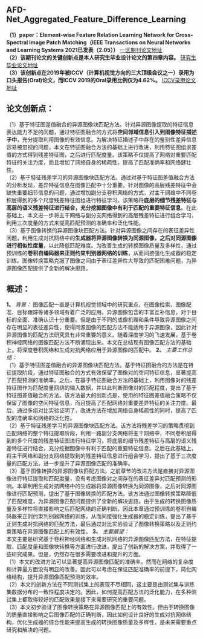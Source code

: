 ## AFD-Net_Aggregated_Feature_Difference_Learning
**（1）paper：Element-wise Feature Relation Learning Network for Cross-Spectral Image Patch Matching（IEEE Transactions on Neural Networks and Learning Systems  2021已发表（2.05））**  [一区期刊论文地址](https://ieeexplore.ieee.org/abstract/document/9349201)  
**（2）该期刊论文的关键创新点是本人研究生毕业设计论文的第四章内容。**  [研究生毕业论文地址](http://kns8.zh.eastview.com/KCMS/detail/detail.aspx?filename=1020004804.nh&dbname=CMFD202001&dbcode=cdmd&uid=&v=MzE3NjBmbnM0eVJZYW16MTFQSGJrcVdBMEZyQ1VSN2lmWXVSdUZpamdWcnpQVkYyNUhyTzRHdG5NcTVFYlBJUis=)    
**（3）该创新点在2019年被ICCV（计算机视觉方向的三大顶级会议之一）录用为口头报告(Oral)论文，而ICCV 2019的Oral录用比例仅为4.62%。**   [ICCV录用论文地址](https://openaccess.thecvf.com/content_ICCV_2019/html/Quan_AFD-Net_Aggregated_Feature_Difference_Learning_for_Cross-Spectral_Image_Patch_Matching_ICCV_2019_paper.html)  

## 论文创新点：  
  （1）基于特征图差值融合的异源图像块匹配方法。针对异源图像提取的特征信息表达能力不足的问题，通过特征图融合的方式将**空间邻域信息引入到图像特征描述子中**，充分提取利用图像的有效信息。为解决特征描述子中存在的鉴别性差异信息容易被忽视的问题，本文在特征图融合方法的基础上进行改进，利用特征图组求差值的方式得到残差特征图，之后进行匹配度量。该策略不仅提高了网络对重要匹配特征的关注力度，而且增加了网络自身的稀疏性，提高了匹配准确率和网络健壮性。  
  （2）基于特征残差学习的异源图像块匹配方法。通过对基于特征图差值融合方法的分析发现，差异特征信息在图像匹配中十分重要。针对图像的高层残差特征中会缺失重要细节信息的问题，通过增加副分支卷积网络的方式，对主干网络中不同卷积层得到的多个尺度残差特征图组进行特征学习。该策略将**底层的细节残差特征与高层的语义残差特征进行结合，充分挖掘图像中有利于匹配的重要特征信息**。在此基础上，本文进一步将主干网络与副分支网络得到的高层残差特征进行组合学习，利用三次度量的方式来提高匹配预测的准确率和泛化性能。  
  （3）基于图像转换的异源图像块匹配方法。针对异源图像之间存在的表征差异性问题，利用生成对抗网络中的**生成器将异源图像转换为同源图像，之后对同源图像进行相似性度量**，以此降低匹配难度。为改善生成的转换图像质量及多样性，通过预训练的**卷积自编码器来正则约束判别器网络的训练**，从而间接强化生成器的稳定训练。图像转换策略克服了图像之间由于表征差异性大导致的匹配困难问题，为异源图像匹配提供了全新的解决思路。

## 概述：  
  **1、** *背景：* 
  图像匹配一直是计算机视觉领域中的研究重点，在图像检索、图像配准、目标跟踪等诸多领域有着广泛的应用。异源图像包含的丰富互补信息，对于目标的全面、准确认识十分重要。但是由于不同的成像机理和条件导致异源图像之间存在明显的表征差异性，使得同源图像的匹配方法不能适用于异源图像，因此针对异源图像的匹配方法研究具有非常重要的意义。随着深度学习的飞速发展，基于卷积神经网络的图像匹配方法不断涌现出来。本文在总结现有图像匹配方法的基础上，将深度卷积网络和生成对抗网络应用于异源图像的匹配中。
  **2、**  *主要工作总结：*   
  （1）基于特征图差值融合的异源图像块匹配方法。基于特征图融合的方法是在特征提取阶段，通过特征图融合的方式有效保留了图像对的空间特征信息，显著提高了匹配预测的准确率。之后，在基于特征图融合方法的基础上，利用图像对的残差特征图作为匹配度量网络的输入数据，并以此判断图像对的匹配程度，提出了基于特征图差值融合的方法。该方法最大的创新点是，使用的特征图差值融合策略不仅保留了图像的空间特征信息，而且提高了匹配网络对重要差异特征的关注力度。最后，通过多组对比实验证明了，改进方法在增加网络自身稀疏性的同时，提高了匹配的准确率和网络的泛化性。  
  （2）基于特征残差学习的异源图像块匹配方法。该方法将残差学习的策略贯彻到匹配网络的整个特征提取阶段，利用一路副分支网络将主干网络中，不同卷积层得到的多个尺度的残差特征图进行特征学习，将底层的细节残差特征与高层的语义残差特征进行结合，充分挖掘图像中有利于匹配的重要特征信息。之后在此基础上，将主干网络和副分支网络提取到的残差特征信息进行组合学习，提出了基于三次度量的匹配方法，进一步提升了异源图像匹配的准确率。  
  （3）基于图像转换的异源图像块匹配方法。之前章节的改进方法是直接对异源图像进行特征提取和匹配度量，没有考虑图像对之间存在的表征差异对匹配预测的影响。本章利用生成对抗网络中的生成器将异源图像转换为同源图像，之后对同源图像进行匹配预测，提出了基于图像转换的匹配方法。该方法通过图像转换策略降低了匹配难度，为异源图像匹配问题提供了全新的解决思路。由于生成的转换图像质量及多样性将直接影响之后匹配网络的正确判断，因此本章通过预训练的卷积自编码器来正则约束判别器网络的训练，从而间接强化生成器的稳定训练，提出了基于正则生成对抗网络的匹配方法，最后通过对比实验验证了图像转换策略以及正则约束策略在异源图像匹配上的有效性。
  **3、**  *主要展望：*   
  本文主要是研究基于卷积神经网络和生成对抗网络的异源图像匹配方法，在特征提取、匹配度量和图像块转换等方面进行改进，提出了创新的解决方案，并取得了一些研究成果。但是，仍然存在很多需要改进和提升的方面。  
  （1）本文的改进方法可以显著提高异源图像匹配的准确率，然而在网络的复杂度和计算量方面没有明显的改善。因此可以考虑在保证匹配准确率的前提下，简化网络结构，提升异源图像匹配预测的效率。  
  （2）本文的创新方法在不同测试集上的表现不尽相同，这主要是由测试集与训练集数据分布的一致性程度决定的。因此，如何提高匹配方法的泛化能力，在多种测试集上都取得较好的匹配效果是接下来需要研究的重要问题。  
  （3）本文初步验证了图像转换策略在异源图像匹配上的有效性。但由于转换图像的质量直接影响之后图像匹配的正确判断，因此如何设计良好的生成对抗网络结构，优化生成器的综合性能来提高生成的转换图像质量及多样性，是未来需要重点研究和解决的问题。


